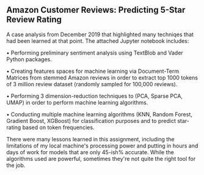 ## Amazon Customer Reviews: Predicting 5-Star Review Rating

A case analysis from December 2019 that highlighted many techniqes that had been learned at that point. The attached Jupyter notebook includes:

• Performing preliminary sentiment analysis using TextBlob and Vader Python packages.

•	Creating features spaces for machine learning via Document-Term Matrices from stemmed Amazon reviews in order to extract top 1000 tokens of 3 million review dataset (randomly sampled for 100,000 reviews).

•	Performing 3 dimension-reduction techniques to (PCA, Sparse PCA, UMAP) in order to perform machine learning algorithms.

•	Conducting multiple machine learning algorithms (KNN, Random Forest, Gradient Boost, XGBoost) for classification purposes and to predict star-rating based on token frequencies.

There were many lessons learned in this assignment, including the limitations of my local machine's processing power and putting in hours and days of work for models that are only 45-ish% accurate. While the algorithms used are powerful, sometimes they're not quite the right tool for the job.
